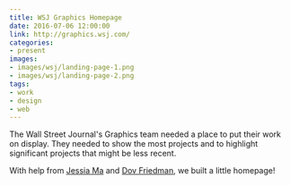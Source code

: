 ```yaml
---
title: WSJ Graphics Homepage
date: 2016-07-06 12:00:00
link: http://graphics.wsj.com/
categories:
- present
images:
- images/wsj/landing-page-1.png
- images/wsj/landing-page-2.png
tags:
- work
- design
- web
---
```

The Wall Street Journal's Graphics team needed a place to put their work on display. They needed to show the most projects and to highlight significant projects that might be less recent.

With help from [Jessia Ma](http://jessiama.com) and [Dov Friedman](http://www.dovfriedman.com/), we built a little homepage!
